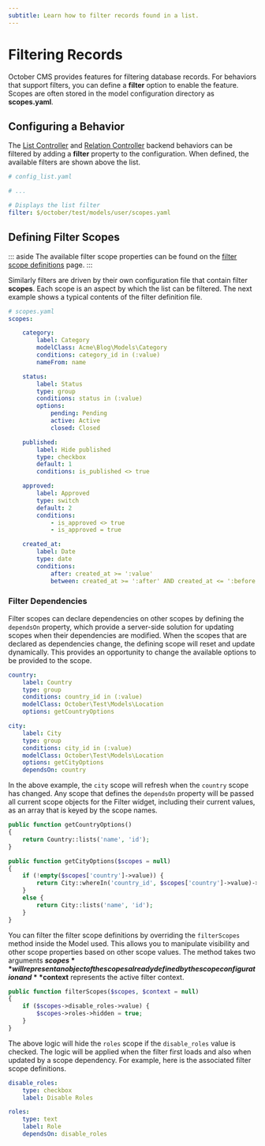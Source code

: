 ```yaml
---
subtitle: Learn how to filter records found in a list.
---
```

# Filtering Records

October CMS provides features for filtering database records. For behaviors that support filters, you can define a **filter** option to enable the feature. Scopes are often stored in the model configuration directory as **scopes.yaml**.

## Configuring a Behavior

The [List Controller](./list-controller.md) and [Relation Controller](../forms/form-controller.md) backend behaviors can be filtered by adding a **filter** property to the configuration. When defined, the available filters are shown above the list.

```yaml
# config_list.yaml

# ...

# Displays the list filter
filter: $/october/test/models/user/scopes.yaml
```

## Defining Filter Scopes

::: aside
The available filter scope properties can be found on the [filter scope definitions](../../element/filter-scopes.md.md) page.
:::

Similarly filters are driven by their own configuration file that contain filter **scopes**. Each scope is an aspect by which the list can be filtered. The next example shows a typical contents of the filter definition file.

```yaml
# scopes.yaml
scopes:

    category:
        label: Category
        modelClass: Acme\Blog\Models\Category
        conditions: category_id in (:value)
        nameFrom: name

    status:
        label: Status
        type: group
        conditions: status in (:value)
        options:
            pending: Pending
            active: Active
            closed: Closed

    published:
        label: Hide published
        type: checkbox
        default: 1
        conditions: is_published <> true

    approved:
        label: Approved
        type: switch
        default: 2
        conditions:
            - is_approved <> true
            - is_approved = true

    created_at:
        label: Date
        type: date
        conditions:
            after: created_at >= ':value'
            between: created_at >= ':after' AND created_at <= ':before'
```

### Filter Dependencies

Filter scopes can declare dependencies on other scopes by defining the `dependsOn` property, which provide a server-side solution for updating scopes when their dependencies are modified. When the scopes that are declared as dependencies change, the defining scope will reset and update dynamically. This provides an opportunity to change the available options to be provided to the scope.

```yaml
country:
    label: Country
    type: group
    conditions: country_id in (:value)
    modelClass: October\Test\Models\Location
    options: getCountryOptions

city:
    label: City
    type: group
    conditions: city_id in (:value)
    modelClass: October\Test\Models\Location
    options: getCityOptions
    dependsOn: country
```

In the above example, the `city` scope will refresh when the `country` scope has changed. Any scope that defines the `dependsOn` property will be passed all current scope objects for the Filter widget, including their current values, as an array that is keyed by the scope names.

```php
public function getCountryOptions()
{
    return Country::lists('name', 'id');
}

public function getCityOptions($scopes = null)
{
    if (!empty($scopes['country']->value)) {
        return City::whereIn('country_id', $scopes['country']->value)->lists('name', 'id');
    }
    else {
        return City::lists('name', 'id');
    }
}
```

You can filter the filter scope definitions by overriding the `filterScopes` method inside the Model used. This allows you to manipulate visibility and other scope properties based on other scope values. The method takes two arguments **$scopes** will represent an object of the scopes already defined by the scope configuration and **$context** represents the active filter context.

```php
public function filterScopes($scopes, $context = null)
{
    if ($scopes->disable_roles->value) {
        $scopes->roles->hidden = true;
    }
}
```

The above logic will hide the `roles` scope if the `disable_roles` value is checked. The logic will be applied when the filter first loads and also when updated by a scope dependency. For example, here is the associated filter scope definitions.

```yaml
disable_roles:
    type: checkbox
    label: Disable Roles

roles:
    type: text
    label: Role
    dependsOn: disable_roles
```
